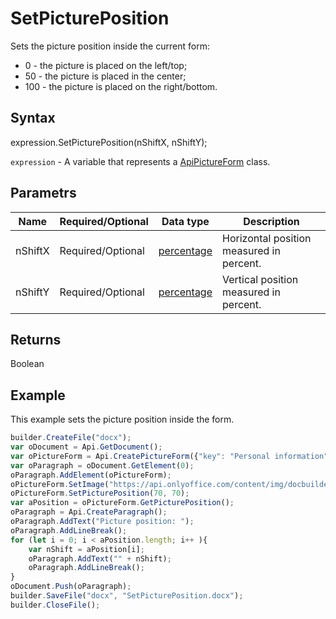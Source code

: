 # SetPicturePosition

Sets the picture position inside the current form:
- 0 - the picture is placed on the left/top;
- 50 - the picture is placed in the center;
- 100 - the picture is placed on the right/bottom.

## Syntax

expression.SetPicturePosition(nShiftX, nShiftY);

`expression` - A variable that represents a [ApiPictureForm](../ApiPictureForm.md) class.

## Parametrs

| **Name** | **Required/Optional** | **Data type** | **Description** |
| ------------- | ------------- | ------------- | ------------- |
| nShiftX | Required/Optional | [percentage](../../../Enumerations/percentage.md) | Horizontal position measured in percent. |
| nShiftY | Required/Optional | [percentage](../../../Enumerations/percentage.md) | Vertical position measured in percent. |

## Returns

Boolean

## Example

This example sets the picture position inside the form.

```javascript
builder.CreateFile("docx");
var oDocument = Api.GetDocument();
var oPictureForm = Api.CreatePictureForm({"key": "Personal information", "tip": "Upload your photo", "required": true, "placeholder": "Photo", "scaleFlag": "tooBig", "lockAspectRatio": true, "respectBorders": false});
var oParagraph = oDocument.GetElement(0);
oParagraph.AddElement(oPictureForm);
oPictureForm.SetImage("https://api.onlyoffice.com/content/img/docbuilder/examples/user-profile.png");
oPictureForm.SetPicturePosition(70, 70);
var aPosition = oPictureForm.GetPicturePosition();
oParagraph = Api.CreateParagraph();
oParagraph.AddText("Picture position: ");
oParagraph.AddLineBreak();
for (let i = 0; i < aPosition.length; i++ ){
	var nShift = aPosition[i];
	oParagraph.AddText("" + nShift);
	oParagraph.AddLineBreak();
}
oDocument.Push(oParagraph);
builder.SaveFile("docx", "SetPicturePosition.docx");
builder.CloseFile();
```